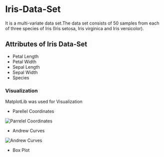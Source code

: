 # Iris-Data-Set
It is a multi-variate data set.The data set consists of 50 samples from each of three species of Iris (Iris setosa, Iris virginica and Iris versicolor).
## Attributes of Iris Data-Set
* Petal Length
* Petal Width
* Sepal Length
* Sepal Width
* Species
### Visualization
MatplotLib was used for Visualization
* Parellel Coordinates

![Parrelel Coordinates](https://user-images.githubusercontent.com/41876953/54072483-5ed9a300-42a1-11e9-9433-44d7dd0175f3.png)

* Andrew Curves

![Andrew Curves](https://user-images.githubusercontent.com/41876953/54072535-f3dc9c00-42a1-11e9-91ac-a1b41528e619.png)

* Box Plot

 
